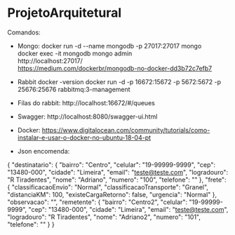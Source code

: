 # ProjetoArquitetural
Comandos:
 - Mongo: docker run -d --name mongodb -p 27017:27017 mongo       
 docker exec -it mongodb mongo admin    
 http://localhost:27017/                         
 https://medium.com/dockerbr/mongodb-no-docker-dd3b72c7efb7
 
- Rabbit
docker -version
docker run -d -p 16672:15672 -p 5672:5672 -p 25676:25676 rabbitmq:3-management

 - Filas do rabbit: http://localhost:16672/#/queues
 - Swagger: http://localhost:8080/swagger-ui.html
 - Docker: https://www.digitalocean.com/community/tutorials/como-instalar-e-usar-o-docker-no-ubuntu-18-04-pt
 - Json encomenda:
 
 {
  "destinatario": {
    "bairro": "Centro",
    "celular": "19-99999-9999",
    "cep": "13480-000",
    "cidade": "Limeira",
    "email": "teste@teste.com",
    "logradouro": "R Tiradentes",
    "nome": "Adriano",
    "numero": "100",
    "telefone": ""
  },
  "frete": {
    "classificacaoEnvio": "Normal",
    "classificacaoTransporte": "Granel",
    "distanciaKM": 100,
    "existeCargaRetorno": false,
    "urgencia": "Normal"
  },
  "observacao": "",
  "remetente": {
    "bairro": "Centro2",
    "celular": "19-99999-9999",
    "cep": "13480-000",
    "cidade": "Limeira",
    "email": "teste@teste.com",
    "logradouro": "R Tiradentes",
    "nome": "Adriano2",
    "numero": "101",
    "telefone": ""
  }
}

